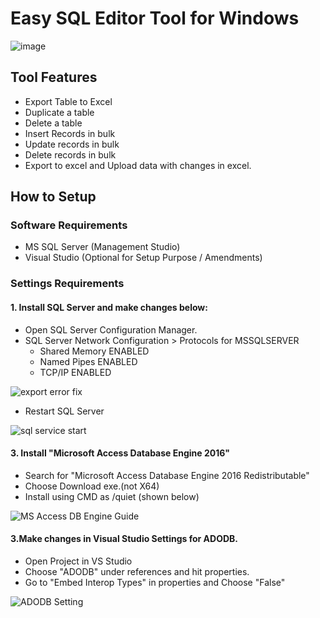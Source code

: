 # Easy SQL Editor Tool for Windows #

![image](https://github.com/user-attachments/assets/72c31527-49d7-4891-8c72-9bad3b4de4c3)

## Tool Features ##
- Export Table to Excel
- Duplicate a table
- Delete a table
- Insert Records in bulk
- Update records in bulk
- Delete records in bulk
- Export to excel and Upload data with changes in excel.

## How to Setup ##
### Software Requirements ## 
- MS SQL Server (Management Studio)
- Visual Studio (Optional for Setup Purpose / Amendments)

### Settings Requirements ###
#### 1. Install SQL Server and make changes below: ####
   - Open SQL Server Configuration Manager.
   - SQL Server Network Configuration > Protocols for MSSQLSERVER
     - Shared Memory ENABLED
     - Named Pipes ENABLED
     - TCP/IP ENABLED
       
   ![export error fix](https://github.com/user-attachments/assets/e4d5002c-811a-4c5f-b76b-1943c3035afa)

   - Restart SQL Server

   ![sql service start](https://github.com/user-attachments/assets/183fe6c9-a646-43ff-a38b-3862f27264a6)

#### 3. Install "Microsoft Access Database Engine 2016" ####
   - Search for "Microsoft Access Database Engine 2016 Redistributable"
   - Choose Download exe.(not X64)
   - Install using CMD as /quiet (shown below)

  ![MS Access DB Engine Guide](https://github.com/user-attachments/assets/0b4498f5-c410-469d-aa7d-d283069d83ac)

#### 3.Make changes in Visual Studio Settings for ADODB. ####
  - Open Project in VS Studio
  - Choose "ADODB" under references and hit properties.
  - Go to "Embed Interop Types" in properties and Choose "False"
    
  ![ADODB Setting](https://github.com/user-attachments/assets/c5cf2074-77d0-40d0-aab8-42d6619e88d2)
